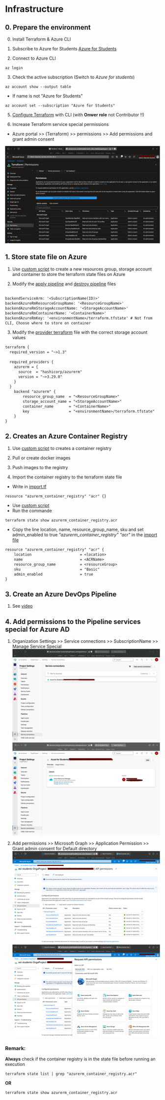 # Infrastructure

## 0. Prepare the environment

0. Install Terraform & Azure CLI

1. Subscribe to Azure for Students
[Azure for Students](https://azure.microsoft.com/en-us/free/students/)

2. Connect to Azure CLI
```Shell
az login
```

3. Check the active subscription (Switch to *Azure for students*)
```Shell
az account show --output table
```

- If name is not "Azure for Students"
```Shell
az account set --subscription "Azure for Students"
```

5. [Configure  Terraform](https://learn.microsoft.com/en-us/azure/developer/terraform/get-started-cloud-shell-bash?tabs=bash) with CLI (with **Onwer role** not Contributor !!)
   
6. Increase Terraform service special permissions

- Azure portal >> <ServiceSpecialName> (Terraform) >> permissions >> Add permissions and grant admin consent

![Step 1](/images/1A.png "Step 1")

## 1. Store state file on Azure

1. Use [custom script](bin/NewStateFileStorage.sh) to create a new resources group, storage account and container to store the terraform state files on Azure

2. Modify the [apply pipeline](azure-pipelines.yml) and [destroy pipeline](azure-pipeline-destroy.yml) files

```Shell

backendServiceArm: '<SubscriptionName(ID)>' 
backendAzureRmResourceGroupName: '<ResourceGroupName>'
backendAzureRmStorageAccountName: '<StorageAccountName>'
backendAzureRmContainerName: '<ContainerName>'
backendAzureRmKey: '<environmentName>/terraform.tfstate' # Not from CLI, Choose where to store on container

```

3. Modify the [provider terraform](provider.tf) file with the correct storage account values

```HCL
terraform {
  required_version = "~>1.3"

  required_providers {
    azurerm = {
      source  = "hashicorp/azurerm"
      version = "~>3.29.0"
    }
  }   
    backend "azurerm" {
        resource_group_name  = "<ResourceGroupName>"
        storage_account_name = "<StorageAccountName>"
        container_name       = "<ContainerName>"
        key                  = "<environmentName>/terraform.tfstate"
    }
}
```

## 2. Creates an Azure Container Registry

1. Use [custom script](bin/CreatesContainerRegistry.sh) to creates a container registry

2. Pull or create docker images

3. Push images to the registry
   
4. Import the container registry to the terraform state file
- Write in [import.tf](import.tf)
```
resource "azurerm_container_registry" "acr" {}
```
- Use [custom script](bin/ImportACR.sh)
- Run the commande
```
terraform state show azurerm_container_registry.acr
```
- Copy the line location, name, resource_group_name, sku and set admin_enabled to true *"azurerm_container_registry" "acr"* in the [import file](import.tf)

```
resource "azurerm_container_registry" "acr" {
    location                      = <location>
    name                          = <ACRName> 
    resource_group_name           = <resourceGroup> 
    sku                           = "Basic" 
    admin_enabled                 = true
}
```


## 3. Create an Azure DevOps Pipeline

1. See [video](https://www.youtube.com/watch?v=d85-KD9stqc&list=PLOX-vE9cPhaewlwnkcyJbM53guELOue-B&index=1)

## 4. Add permissions to the Pipeline services special for Azure AD

1. Organization Settings >> Service connections >> SubscriptionName >> Manage Service Special
![Step 1](/images/4A.png "Step 1")
![Step 2](/images/4B.png "Step 2")

2. Add permissions >> Microsoft Graph >> Application Permission >> Grant admin consent for Default directory
![Step 3](/images/4C.png "Step 3")
![Step 4](/images/4D.png "Step 4")


### **Remark:**
**Always** check if the container registry is in the state file before running an execution
```
terraform state list | grep "azurerm_container_registry.acr"
```
**OR**
```
terraform state show azurerm_container_registry.acr
```